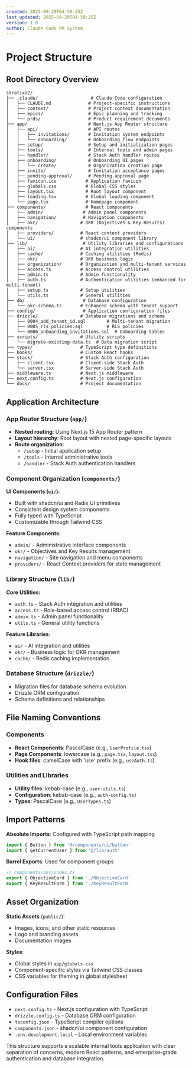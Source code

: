 ```yaml
---
created: 2025-09-29T04:50:25Z
last_updated: 2025-09-29T04:50:25Z
version: 1.0
author: Claude Code PM System
---
```


# Project Structure

## Root Directory Overview

```
stratixV2/
├── .claude/                    # Claude Code configuration
│   ├── CLAUDE.md              # Project-specific instructions
│   ├── context/               # Project context documentation
│   ├── epics/                 # Epic planning and tracking
│   └── prds/                  # Product requirement documents
├── app/                       # Next.js App Router structure
│   ├── api/                   # API routes
│   │   ├── invitations/       # Invitation system endpoints
│   │   └── onboarding/        # Onboarding flow endpoints
│   ├── setup/                 # Setup and initialization pages
│   ├── tools/                 # Internal tools and admin pages
│   ├── handler/               # Stack Auth handler routes
│   ├── onboarding/            # Onboarding UI pages
│   │   └── create/            # Organization creation page
│   ├── invite/                # Invitation acceptance pages
│   ├── pending-approval/      # Pending approval page
│   ├── favicon.ico           # Application favicon
│   ├── globals.css           # Global CSS styles
│   ├── layout.tsx            # Root layout component
│   ├── loading.tsx           # Global loading component
│   └── page.tsx              # Homepage component
├── components/               # React components
│   ├── admin/               # Admin panel components
│   ├── navigation/          # Navigation components
│   ├── okr/                # OKR (Objectives & Key Results) components
│   ├── providers/          # React context providers
│   └── ui/                 # shadcn/ui component library
├── lib/                     # Utility libraries and configurations
│   ├── ai/                 # AI integration utilities
│   ├── cache/              # Caching utilities (Redis)
│   ├── okr/                # OKR business logic
│   ├── organization/       # Organization and multi-tenant services
│   ├── access.ts           # Access control utilities
│   ├── admin.ts            # Admin functionality
│   ├── auth.ts             # Authentication utilities (enhanced for multi-tenant)
│   ├── setup.ts            # Setup utilities
│   └── utils.ts            # General utilities
├── db/                      # Database configuration
│   └── okr-schema.ts       # Enhanced schema with tenant support
├── config/                  # Application configuration files
├── drizzle/                # Database migrations and schema
│   ├── 0004_add_tenant_id.sql        # Multi-tenant migration
│   ├── 0005_rls_policies.sql         # RLS policies
│   └── 0006_onboarding_invitations.sql  # Onboarding tables
├── scripts/                # Utility scripts
│   └── migrate-existing-data.ts  # Data migration script
├── types/                  # TypeScript type definitions
├── hooks/                  # Custom React hooks
├── stack/                  # Stack Auth configuration
│   ├── client.tsx          # Client-side Stack Auth
│   └── server.tsx          # Server-side Stack Auth
├── middleware.ts           # Next.js middleware
├── next.config.ts          # Next.js configuration
└── docs/                   # Project documentation
```

## Application Architecture

### App Router Structure (`app/`)
- **Nested routing**: Using Next.js 15 App Router pattern
- **Layout hierarchy**: Root layout with nested page-specific layouts
- **Route organization**:
  - `/setup` - Initial application setup
  - `/tools` - Internal administrative tools
  - `/handler` - Stack Auth authentication handlers

### Component Organization (`components/`)

**UI Components (`ui/`):**
- Built with shadcn/ui and Radix UI primitives
- Consistent design system components
- Fully typed with TypeScript
- Customizable through Tailwind CSS

**Feature Components:**
- `admin/` - Administrative interface components
- `okr/` - Objectives and Key Results management
- `navigation/` - Site navigation and menu components
- `providers/` - React Context providers for state management

### Library Structure (`lib/`)

**Core Utilities:**
- `auth.ts` - Stack Auth integration and utilities
- `access.ts` - Role-based access control (RBAC)
- `admin.ts` - Admin panel functionality
- `utils.ts` - General utility functions

**Feature Libraries:**
- `ai/` - AI integration and utilities
- `okr/` - Business logic for OKR management
- `cache/` - Redis caching implementation

### Database Structure (`drizzle/`)
- Migration files for database schema evolution
- Drizzle ORM configuration
- Schema definitions and relationships

## File Naming Conventions

### Components
- **React Components**: PascalCase (e.g., `UserProfile.tsx`)
- **Page Components**: lowercase (e.g., `page.tsx`, `layout.tsx`)
- **Hook files**: camelCase with 'use' prefix (e.g., `useAuth.ts`)

### Utilities and Libraries
- **Utility files**: kebab-case (e.g., `user-utils.ts`)
- **Configuration**: kebab-case (e.g., `auth-config.ts`)
- **Types**: PascalCase (e.g., `UserTypes.ts`)

## Import Patterns

**Absolute Imports**: Configured with TypeScript path mapping
```typescript
import { Button } from '@/components/ui/button'
import { getCurrentUser } from '@/lib/auth'
```

**Barrel Exports**: Used for component groups
```typescript
// components/okr/index.ts
export { ObjectiveCard } from './ObjectiveCard'
export { KeyResultForm } from './KeyResultForm'
```

## Asset Organization

**Static Assets** (`public/`):
- Images, icons, and other static resources
- Logo and branding assets
- Documentation images

**Styles**:
- Global styles in `app/globals.css`
- Component-specific styles via Tailwind CSS classes
- CSS variables for theming in global stylesheet

## Configuration Files

- `next.config.ts` - Next.js configuration with TypeScript
- `drizzle.config.ts` - Database ORM configuration
- `tsconfig.json` - TypeScript compiler options
- `components.json` - shadcn/ui component configuration
- `.env.development.local` - Local environment variables

This structure supports a scalable internal tools application with clear separation of concerns, modern React patterns, and enterprise-grade authentication and database integration.